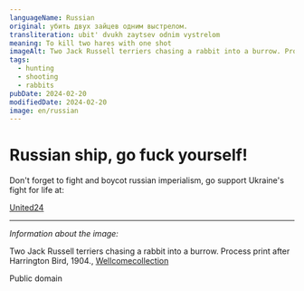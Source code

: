 ```yaml
---
languageName: Russian
original: убить двух зайцев одним выстрелом.
transliteration: ubit' dvukh zaytsev odnim vystrelom
meaning: To kill two hares with one shot
imageAlt: Two Jack Russell terriers chasing a rabbit into a burrow. Process print after Harrington Bird, 1904.
tags:
  - hunting
  - shooting
  - rabbits
pubDate: 2024-02-20
modifiedDate: 2024-02-20
image: en/russian
---
```


# Russian ship, go fuck yourself!

Don't forget to fight and boycot russian imperialism, go support Ukraine's fight for life at:

[United24](https://u24.gov.ua/)

---

_Information about the image:_

Two Jack Russell terriers chasing a rabbit into a burrow. Process print after Harrington Bird, 1904., [Wellcomecollection](https://wellcomecollection.org/works/up3a4yx9)

Public domain
